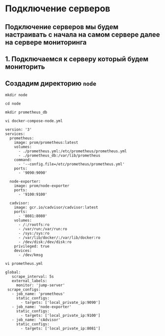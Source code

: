 # Подключение серверов 
## Подключение серверов мы будем настраивать с начала на самом сервере далее на сервере мониторинга
## 1. Подключаемся к серверу который будем мониторить 
## Создадим директорию `node`
~~~
mkdir node
~~~
~~~
cd node
~~~
~~~
mkdir prometheus_db
~~~
~~~
vi docker-compose-node.yml
~~~
~~~
version: '3'
services:
  prometheus:
    image: prom/prometheus:latest
    volumes:
      - ./prometheus.yml:/etc/prometheus/prometheus.yml
      - ./prometheus_db:/var/lib/prometheus
    command:
      - '--config.file=/etc/prometheus/prometheus.yml'
    ports:
      - '9090:9090'

  node-exporter:
    image: prom/node-exporter
    ports:
      - '9100:9100'

  cadvisor:
    image: gcr.io/cadvisor/cadvisor:latest
    ports:
      - '8081:8080'
    volumes:
      - /:/rootfs:ro
      - /var/run:/var/run:ro
      - /sys:/sys:ro
      - /var/lib/docker/:/var/lib/docker:ro
      - /dev/disk:/dev/disk:ro
    privileged: true
    devices:
      - /dev/kmsg
~~~
~~~
vi prometheus.yml
~~~
~~~
global:
   scrape_interval: 5s
   external_labels:
     monitor: 'jump-server'
 scrape_configs:
   - job_name: 'prometheus'
     static_configs:
       - targets: ['local_private_ip:9090']
   - job_name: 'node-exporter'
     static_configs:
       - targets: ['local_private_ip:9100']
   - job_name: 'cAdvisor'
     static_configs:
       - targets: ['local_private_ip:8081']
~~~
